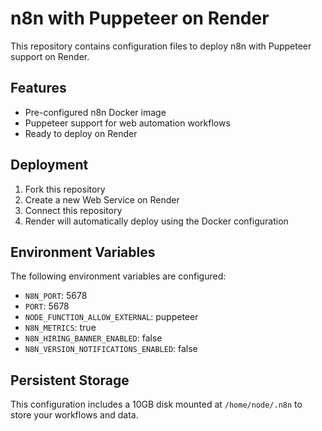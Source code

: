 # n8n with Puppeteer on Render

This repository contains configuration files to deploy n8n with Puppeteer support on Render.

## Features

- Pre-configured n8n Docker image
- Puppeteer support for web automation workflows
- Ready to deploy on Render

## Deployment

1. Fork this repository
2. Create a new Web Service on Render
3. Connect this repository
4. Render will automatically deploy using the Docker configuration

## Environment Variables

The following environment variables are configured:
- `N8N_PORT`: 5678
- `PORT`: 5678
- `NODE_FUNCTION_ALLOW_EXTERNAL`: puppeteer
- `N8N_METRICS`: true
- `N8N_HIRING_BANNER_ENABLED`: false
- `N8N_VERSION_NOTIFICATIONS_ENABLED`: false

## Persistent Storage

This configuration includes a 10GB disk mounted at `/home/node/.n8n` to store your workflows and data.
